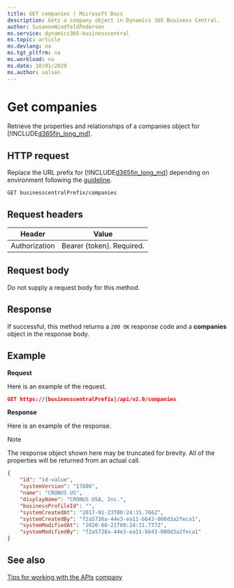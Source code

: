 ```yaml
---
title: GET companies | Microsoft Docs
description: Gets a company object in Dynamics 365 Business Central.
author: SusanneWindfeldPedersen
ms.service: dynamics365-businesscentral
ms.topic: article
ms.devlang: na
ms.tgt_pltfrm: na
ms.workload: na
ms.date: 10/01/2020
ms.author: solsen
---
```


# Get companies
Retrieve the properties and relationships of a companies object for [!INCLUDE[d365fin_long_md](../../includes/d365fin_long_md.md)].

## HTTP request
Replace the URL prefix for [!INCLUDE[d365fin_long_md](../../includes/d365fin_long_md.md)] depending on environment following the [guideline](../../v2.0/endpoints-apis-for-dynamics.md).
```
GET businesscentralPrefix/companies
```

## Request headers

|Header|Value|
|------|-----|
|Authorization  |Bearer {token}. Required. |

## Request body
Do not supply a request body for this method.

## Response
If successful, this method returns a ```200 OK``` response code and a **companies** object in the response body.

## Example

**Request**

Here is an example of the request.
```json
GET https://{businesscentralPrefix}/api/v2.0/companies
```

**Response**

Here is an example of the response. 

> [!NOTE]  
>   The response object shown here may be truncated for brevity. All of the properties will be returned from an actual call.

```json
{
    "id": "id-value",
    "systemVersion": "17806",
    "name": "CRONUS US",
    "displayName": "CRONUS USA, Inc.",
    "businessProfileId": "",
    "systemCreatedAt": "2017-01-23T00:24:31.766Z",
    "systemCreatedBy": "f2a5738a-44e3-ea11-bb43-000d3a2feca1",
    "systemModifiedAt": "2020-08-21T00:24:31.777Z",
    "systemModifiedBy": "f2a5738a-44e3-ea11-bb43-000d3a2feca1"
}
```


## See also
[Tips for working with the APIs](/dynamics365/business-central/dev-itpro/developer/devenv-connect-apps-tips)
[company](../resources/dynamics_company.md)